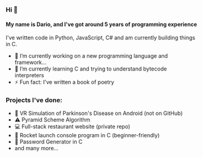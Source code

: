 ### Hi 👋

#### My name is Dario, and I've got around 5 years of programming experience

I've written code in Python, JavaScript, C# and am currently building things in C.

- 🔭 I’m currently working on a new programming language and framework...
- 🌱 I’m currently learning C and trying to understand bytecode interpreters
- ⚡ Fun fact: I've written a book of poetry

### Projects I've done:

- 👾 VR Simulation of Parkinson's Disease on Android (not on GitHub)
- ⚠️ Pyramid Scheme Algorithm
- 💻 Full-stack restaurant website (private repo)
- 🚀 Rocket launch console program in C (beginner-friendly)
- 🔑 Password Generator in C
- and many more...
